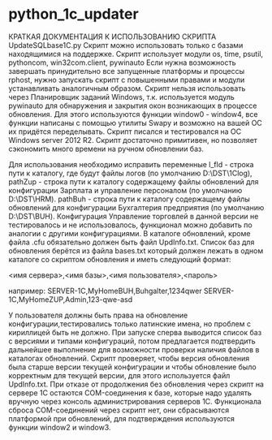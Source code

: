 # python_1c_updater
КРАТКАЯ ДОКУМЕНТАЦИЯ К ИСПОЛЬЗОВАНИЮ СКРИПТА UpdateSQLbase1C.py
Скрипт можно использовать только с базами находящимися на поддержке.
Скрипт использует модули os, time, psutil, pythoncom, win32com.client, pywinauto
Если нужна возможность завершать принудительно все запущенные платформы и процессы rphost, нужно запускать скрипт с повышенными правами и модули устанавливать аналогичным образом.
Скрипт нельзя использовать через Планировщик заданий Windows, т.к. используется модуль pywinauto для обнаружения и закрытия окон возникающих в процессе обновления. Для этого используются функции window0 - window4, все функции написаны с помощью утилиты Swapy и возможно на вашей ОС их придётся переделывать. Скрипт писался и тестировался на ОС Windows server 2012 R2.
Скрипт достаточно примитивен, но позволяет сэкономить много времени на ручном обновлении баз.

Для использования необходимо исправить переменные l_fld - строка пути к каталогу, где будут файлы логов (по умолчанию D:\DST\1Clog), pathZup - строка пути к каталогу содержащему файлы обновлений для конфигурации Зарплата и управление персоналом (по умолчанию D:\DST\HRM). pathBuh - строка пути к каталогу содержащему файлы обновлений для конфигурации Бухгалтерия предприятия (по умолчанию D:\DST\BUH). Конфигурация Управление торговлей в данной версии не тестировалось и не использовалось, функционал можно добавить по аналогии с другими конфигурациями. В каталоге обновлений, кроме файла .cfu обязательно должен быть файл UpdInfo.txt. Список баз для обновления берётся из файла bases.txt который должен лежать в одном каталоге со скриптом обновления и иметь следующий формат:                                                                                                 

<имя сервера>,<имя базы>,<имя пользователя>,<пароль>

например:
SERVER-1C,MyHomeBUH,Buhgalter,1234qwer
SERVER-1C,MyHomeZUP,Admin,123-qwe-asd

У пользователя должны быть права на обновление конфигурации,тестировались только латинские имена, но проблем с кириллицей быть не должно.
При запуске сперва выводится список баз с версиями и типами конфигураций, потом предлагается подтвердить дальнейшее выполнение для возможности проверки наличия файлов в каталогах обновлений. Скрипт проверяет, чтобы версия обновления была старше версии текущей конфигурации и чтобы обновление было корректным для текущей версии, для этого используется файл UpdInfo.txt. При отказе от продолжения без обновления через скрипт на сервере 1С остаются COM-соединения к базе, которые надо удалять вручную через консоль администрирования серверов 1С. Функционала сброса COM-соединений через скрипт нет, они сбрасываются платформой при обновлений, для подтверждения используются функции window2 и window3.

